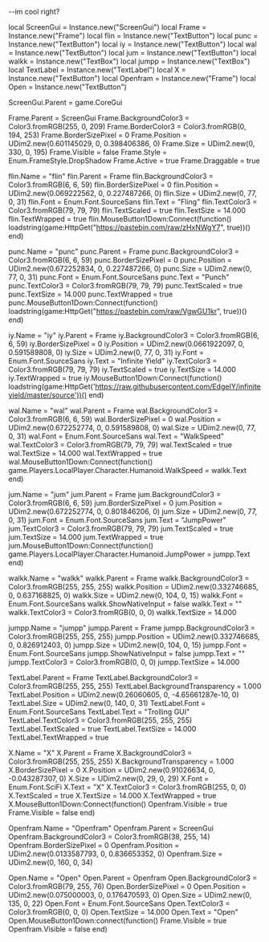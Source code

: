 --im cool right?

local ScreenGui = Instance.new("ScreenGui")
local Frame = Instance.new("Frame")
local flin = Instance.new("TextButton")
local punc = Instance.new("TextButton")
local iy = Instance.new("TextButton")
local wal = Instance.new("TextButton")
local jum = Instance.new("TextButton")
local walkk = Instance.new("TextBox")
local jumpp = Instance.new("TextBox")
local TextLabel = Instance.new("TextLabel")
local X = Instance.new("TextButton")
local Openfram = Instance.new("Frame")
local Open = Instance.new("TextButton")



ScreenGui.Parent = game.CoreGui

Frame.Parent = ScreenGui
Frame.BackgroundColor3 = Color3.fromRGB(255, 0, 209)
Frame.BorderColor3 = Color3.fromRGB(0, 194, 253)
Frame.BorderSizePixel = 0
Frame.Position = UDim2.new(0.601145029, 0, 0.398406386, 0)
Frame.Size = UDim2.new(0, 330, 0, 195)
Frame.Visible = false
Frame.Style = Enum.FrameStyle.DropShadow
Frame.Active = true
Frame.Draggable = true

flin.Name = "flin"
flin.Parent = Frame
flin.BackgroundColor3 = Color3.fromRGB(6, 6, 59)
flin.BorderSizePixel = 0
flin.Position = UDim2.new(0.069222562, 0, 0.227487266, 0)
flin.Size = UDim2.new(0, 77, 0, 31)
flin.Font = Enum.Font.SourceSans
flin.Text = "Fling"
flin.TextColor3 = Color3.fromRGB(79, 79, 79)
flin.TextScaled = true
flin.TextSize = 14.000
flin.TextWrapped = true
flin.MouseButton1Down:Connect(function()
	loadstring(game:HttpGet("https://pastebin.com/raw/zHxNWgY7", true))()
end)

punc.Name = "punc"
punc.Parent = Frame
punc.BackgroundColor3 = Color3.fromRGB(6, 6, 59)
punc.BorderSizePixel = 0
punc.Position = UDim2.new(0.672252834, 0, 0.227487266, 0)
punc.Size = UDim2.new(0, 77, 0, 31)
punc.Font = Enum.Font.SourceSans
punc.Text = "Punch"
punc.TextColor3 = Color3.fromRGB(79, 79, 79)
punc.TextScaled = true
punc.TextSize = 14.000
punc.TextWrapped = true
punc.MouseButton1Down:Connect(function()
	loadstring(game:HttpGet("https://pastebin.com/raw/VgwGU1kr", true))()
end)


iy.Name = "iy"
iy.Parent = Frame
iy.BackgroundColor3 = Color3.fromRGB(6, 6, 59)
iy.BorderSizePixel = 0
iy.Position = UDim2.new(0.0661922097, 0, 0.591589808, 0)
iy.Size = UDim2.new(0, 77, 0, 31)
iy.Font = Enum.Font.SourceSans
iy.Text = "Infinite Yield"
iy.TextColor3 = Color3.fromRGB(79, 79, 79)
iy.TextScaled = true
iy.TextSize = 14.000
iy.TextWrapped = true
iy.MouseButton1Down:Connect(function()
	loadstring(game:HttpGet('https://raw.githubusercontent.com/EdgeIY/infiniteyield/master/source'))()
end)


wal.Name = "wal"
wal.Parent = Frame
wal.BackgroundColor3 = Color3.fromRGB(6, 6, 59)
wal.BorderSizePixel = 0
wal.Position = UDim2.new(0.672252774, 0, 0.591589808, 0)
wal.Size = UDim2.new(0, 77, 0, 31)
wal.Font = Enum.Font.SourceSans
wal.Text = "WalkSpeed"
wal.TextColor3 = Color3.fromRGB(79, 79, 79)
wal.TextScaled = true
wal.TextSize = 14.000
wal.TextWrapped = true
wal.MouseButton1Down:Connect(function()
	game.Players.LocalPlayer.Character.Humanoid.WalkSpeed = walkk.Text
end)

jum.Name = "jum"
jum.Parent = Frame
jum.BackgroundColor3 = Color3.fromRGB(6, 6, 59)
jum.BorderSizePixel = 0
jum.Position = UDim2.new(0.672252774, 0, 0.801846206, 0)
jum.Size = UDim2.new(0, 77, 0, 31)
jum.Font = Enum.Font.SourceSans
jum.Text = "JumpPower"
jum.TextColor3 = Color3.fromRGB(79, 79, 79)
jum.TextScaled = true
jum.TextSize = 14.000
jum.TextWrapped = true
jum.MouseButton1Down:Connect(function()
	game.Players.LocalPlayer.Character.Humanoid.JumpPower = jumpp.Text
end)

walkk.Name = "walkk"
walkk.Parent = Frame
walkk.BackgroundColor3 = Color3.fromRGB(255, 255, 255)
walkk.Position = UDim2.new(0.332746685, 0, 0.637168825, 0)
walkk.Size = UDim2.new(0, 104, 0, 15)
walkk.Font = Enum.Font.SourceSans
walkk.ShowNativeInput = false
walkk.Text = ""
walkk.TextColor3 = Color3.fromRGB(0, 0, 0)
walkk.TextSize = 14.000

jumpp.Name = "jumpp"
jumpp.Parent = Frame
jumpp.BackgroundColor3 = Color3.fromRGB(255, 255, 255)
jumpp.Position = UDim2.new(0.332746685, 0, 0.826912403, 0)
jumpp.Size = UDim2.new(0, 104, 0, 15)
jumpp.Font = Enum.Font.SourceSans
jumpp.ShowNativeInput = false
jumpp.Text = ""
jumpp.TextColor3 = Color3.fromRGB(0, 0, 0)
jumpp.TextSize = 14.000

TextLabel.Parent = Frame
TextLabel.BackgroundColor3 = Color3.fromRGB(255, 255, 255)
TextLabel.BackgroundTransparency = 1.000
TextLabel.Position = UDim2.new(0.26060605, 0, -4.65661287e-10, 0)
TextLabel.Size = UDim2.new(0, 140, 0, 31)
TextLabel.Font = Enum.Font.SourceSans
TextLabel.Text = "Trolling GUI"
TextLabel.TextColor3 = Color3.fromRGB(255, 255, 255)
TextLabel.TextScaled = true
TextLabel.TextSize = 14.000
TextLabel.TextWrapped = true

X.Name = "X"
X.Parent = Frame
X.BackgroundColor3 = Color3.fromRGB(255, 255, 255)
X.BackgroundTransparency = 1.000
X.BorderSizePixel = 0
X.Position = UDim2.new(0.91026634, 0, -0.043287307, 0)
X.Size = UDim2.new(0, 29, 0, 29)
X.Font = Enum.Font.SciFi
X.Text = "X"
X.TextColor3 = Color3.fromRGB(255, 0, 0)
X.TextScaled = true
X.TextSize = 14.000
X.TextWrapped = true
X.MouseButton1Down:Connect(function()
	Openfram.Visible = true
	Frame.Visible = false
end)

Openfram.Name = "Openfram"
Openfram.Parent = ScreenGui
Openfram.BackgroundColor3 = Color3.fromRGB(38, 255, 14)
Openfram.BorderSizePixel = 0
Openfram.Position = UDim2.new(0.0133587793, 0, 0.836653352, 0)
Openfram.Size = UDim2.new(0, 160, 0, 34)

Open.Name = "Open"
Open.Parent = Openfram
Open.BackgroundColor3 = Color3.fromRGB(79, 255, 76)
Open.BorderSizePixel = 0
Open.Position = UDim2.new(0.075000003, 0, 0.176470593, 0)
Open.Size = UDim2.new(0, 135, 0, 22)
Open.Font = Enum.Font.SourceSans
Open.TextColor3 = Color3.fromRGB(0, 0, 0)
Open.TextSize = 14.000
Open.Text = "Open"
Open.MouseButton1Down:connect(function()
	Frame.Visible = true
	Openfram.Visible = false
end)
